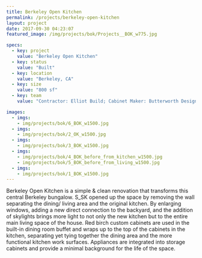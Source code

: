 ```yaml
---
title: Berkeley Open Kitchen
permalink: /projects/berkeley-open-kitchen
layout: project
date: 2017-09-30 04:23:07
featured_image: /img/projects/bok/Projects__BOK_w775.jpg

specs: 
  - key: project
    value: "Berkeley Open Kitchen"
  - key: status
    value: "Built"
  - key: location
    value: "Berkeley, CA"
  - key: size
    value: "800 sf"
  - key: team
    value: "Contractor: Elliot Build; Cabinet Maker: Butterworth Designs; Photography: Brian McCloud"

images:
  - imgs: 
    - img/projects/bok/6_BOK_w1500.jpg
  - imgs: 
    - img/projects/bok/2_OK_w1500.jpg
  - imgs: 
    - img/projects/bok/3_BOK_w1500.jpg
  - imgs: 
    - img/projects/bok/4_BOK_before_from_kitchen_w1500.jpg
    - img/projects/bok/5_BOK_before_from_living_w1500.jpg    
  - imgs: 
    - img/projects/bok/1_BOK_w1500.jpg
---
```


Berkeley Open Kitchen is a simple & clean renovation that transforms this central Berkeley bungalow.  S_SK opened up the space by removing the wall separating the dining/ living area and the original kitchen. By enlarging windows, adding a new direct connection to the backyard, and the addition of skylights brings more light to not only the new kitchen but to the entire main living space of the house.  Red birch custom cabinets are used in the built-in dining room buffet and wraps up to the top of the cabinets in the kitchen, separating yet tying together the dining area and the more functional kitchen work surfaces. Appliances are integrated into storage cabinets and provide a minimal background for the life of the space.
